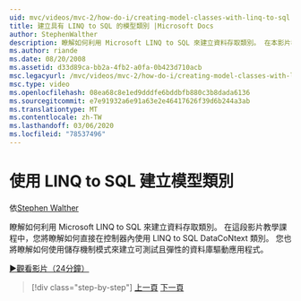 ```yaml
---
uid: mvc/videos/mvc-2/how-do-i/creating-model-classes-with-linq-to-sql
title: 建立具有 LINQ to SQL 的模型類別 |Microsoft Docs
author: StephenWalther
description: 瞭解如何利用 Microsoft LINQ to SQL 來建立資料存取類別。 在本影片教學課程中，您將瞭解如何使用 LINQ to SQL DataCoNtext 。
ms.author: riande
ms.date: 08/20/2008
ms.assetid: d33d89ca-bb2a-4fb2-a0fa-0b423d710acb
msc.legacyurl: /mvc/videos/mvc-2/how-do-i/creating-model-classes-with-linq-to-sql
msc.type: video
ms.openlocfilehash: 08ea68c8e1ed9dddfe6bddbfb880c3b8dada6136
ms.sourcegitcommit: e7e91932a6e91a63e2e46417626f39d6b244a3ab
ms.translationtype: MT
ms.contentlocale: zh-TW
ms.lasthandoff: 03/06/2020
ms.locfileid: "78537496"
---
```

# <a name="creating-model-classes-with-linq-to-sql"></a>使用 LINQ to SQL 建立模型類別

依[Stephen Walther](https://github.com/StephenWalther)

瞭解如何利用 Microsoft LINQ to SQL 來建立資料存取類別。 在這段影片教學課程中，您將瞭解如何直接在控制器內使用 LINQ to SQL DataCoNtext 類別。 您也將瞭解如何使用儲存機制模式來建立可測試且彈性的資料庫驅動應用程式。

[&#9654;觀看影片（24分鐘）](https://channel9.msdn.com/Blogs/ASP-NET-Site-Videos/creating-model-classes-with-linq-to-sql)

> [!div class="step-by-step"]
> [上一頁](creating-custom-html-helpers.md)
> [下一頁](displaying-a-table-of-database-data.md)
